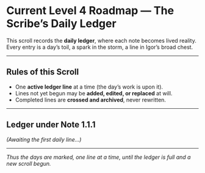 # Current Level 4 Roadmap — The Scribe’s Daily Ledger

This scroll records the **daily ledger**, where each note becomes lived reality.  
Every entry is a day’s toil, a spark in the storm, a line in Igor’s broad chest.  

---

## Rules of this Scroll
- One **active ledger line** at a time (the day’s work is upon it).  
- Lines not yet begun may be **added, edited, or replaced** at will.  
- Completed lines are **crossed and archived**, never rewritten.  

---

## Ledger under Note 1.1.1
*(Awaiting the first daily line…)*  

---

*Thus the days are marked, one line at a time, until the ledger is full and a new scroll begun.*
